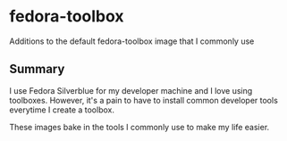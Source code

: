 # fedora-toolbox
Additions to the default fedora-toolbox image that I commonly use

## Summary

I use Fedora Silverblue for my developer machine and I love using toolboxes.
However, it's a pain to have to install common developer tools everytime I create a toolbox.

These images bake in the tools I commonly use to make my life easier.
